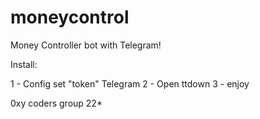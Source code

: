 # moneycontrol
Money Controller bot with Telegram!


Install:

1 - Config set "token" Telegram
2 - Open ttdown
3 - enjoy

0xy coders group 22*
